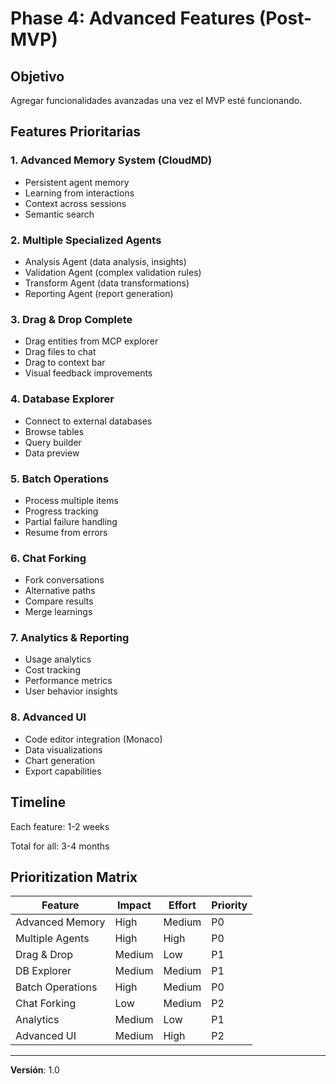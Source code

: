 # Phase 4: Advanced Features (Post-MVP)

## Objetivo

Agregar funcionalidades avanzadas una vez el MVP esté funcionando.

## Features Prioritarias

### 1. Advanced Memory System (CloudMD)
- Persistent agent memory
- Learning from interactions
- Context across sessions
- Semantic search

### 2. Multiple Specialized Agents
- Analysis Agent (data analysis, insights)
- Validation Agent (complex validation rules)
- Transform Agent (data transformations)
- Reporting Agent (report generation)

### 3. Drag & Drop Complete
- Drag entities from MCP explorer
- Drag files to chat
- Drag to context bar
- Visual feedback improvements

### 4. Database Explorer
- Connect to external databases
- Browse tables
- Query builder
- Data preview

### 5. Batch Operations
- Process multiple items
- Progress tracking
- Partial failure handling
- Resume from errors

### 6. Chat Forking
- Fork conversations
- Alternative paths
- Compare results
- Merge learnings

### 7. Analytics & Reporting
- Usage analytics
- Cost tracking
- Performance metrics
- User behavior insights

### 8. Advanced UI
- Code editor integration (Monaco)
- Data visualizations
- Chart generation
- Export capabilities

## Timeline

Each feature: 1-2 weeks

Total for all: 3-4 months

## Prioritization Matrix

| Feature | Impact | Effort | Priority |
|---------|--------|--------|----------|
| Advanced Memory | High | Medium | P0 |
| Multiple Agents | High | High | P0 |
| Drag & Drop | Medium | Low | P1 |
| DB Explorer | Medium | Medium | P1 |
| Batch Operations | High | Medium | P0 |
| Chat Forking | Low | Medium | P2 |
| Analytics | Medium | Low | P1 |
| Advanced UI | Medium | High | P2 |

---

**Versión**: 1.0
